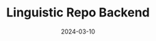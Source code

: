 ---
title: "Linguistic Repo Backend"
description: "Backend microservice component for the Linguistic Repo app."
technologies: "Java/Spring, MongoDB, Heroku, Oauth"
date: 2024-03-10
layout: layout.html
tags: [projects]
link: "https://github.com/DomenicoSacco94/linguistic-repo-backend"
---